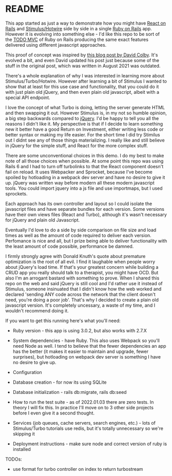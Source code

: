 # README

This app started as just a way to demonstrate how you might have [React on Rails](https://github.com/shakacode/react_on_rails) and [Stimulus/Hotwire](https://hotwired.dev/) side by side in a single [Ruby on Rails](https://rubyonrails.org/) app. However it is evolving into something else - I'd like this repo to be sort of the [TODO MVC](https://todomvc.com/) of Ruby on Rails producing the same exact features delivered using different javascript approaches.

This proof of concept was inspired by [this blog post by David Colby](https://www.colby.so/posts/instant-search-with-rails-6-and-hotwire). It's evolved a bit, and even David updated his post just because some of the stuff in the original post, which was written in August 2021 was outdated.

There's a whole explanation of why I was interested in learning more about Stimulus/Turbo/Hotwire. However after learning a bit of Stimulus I wanted to show that at least for this use case and functionality, that you could do it with just plain old jQuery, and then even plain old javascript, albeit with a special API endpoint.

I love the concept of what Turbo is doing, letting the server generate HTML and then swapping it out. However Stimulus is, in my not so humble opinion, a big step backwards compared to [jQuery](https://jquery.com/). I'd be happy to tell you all the reasons I didn't like it. My perspective is that if I decide to learn something new it better have a good Return on Investment, either writing less code or better syntax or making my life easier. For the short time I did try Stimilus out I didnt see any of those things materializing. I really like and still believe in jQuery for the simple stuff, and React for the more complex stuff.

There are some unconventional choices in this demo. I do my best to make note of all those choices when possible. At some point this repo was using Rails 6 and I had to turn off turbolinks to that the React component doesn't fail on reload. It uses Webpacker and Sprocket, because I've become spoiled by hotloading in a webpack dev server and have no desire to give it up. jQuery was written way before modern all these modern javascript tools. You could import jquery into a js file and use importmaps, but I used sprockets.

Each approach has its own controller and layout so I could isolate the javascript files and have separate bundles for each version. Some versions have their own views files (React and Turbo), although it's wasn't necessary for jQuery and plain old Javascript.

Eventually I'd love to do a side by side comparison on file size and load times as well as the amount of code required to deliver each version. Perfomance is nice and all, but I prize being able to deliver functionality with the least amount of code possible, performance be damned.

I firmly strongly agree with Donald Knuth's quote about premature optimization is the root of all evil. I find it laughable when people worry about jQuery's load time. If that's your greatest concern while building a CRUD app you really should talk to a therapist, you might have OCD. But also I'm an arrogant bastard with something to prove. When I shared this repo on the web and said jQuery is still cool and I'd rather use it instead of Stimulus, someone insinuated that I didn't know how the web worked and declared 'sending ANY code across the network that the client doesn't need, you're doing a poor job'. That's why I decided to create a plain old javascript version. It's completely uncessary, a waste of my time, and I wouldn't recommend doing it.

If you want to get this running here's what you'll need:

* Ruby version - this app is using 3.0.2, but also works with 2.7.X

* System dependencies - have Ruby. This also uses Webpack so you'll need Node as well. I tend to believe that the fewer dependencies an app has the better (it makes it easier to maintain and upgrade, fewer surprises), but hotloading on webpack dev server is something I have no desire to give up.

* Configuration

* Database creation - for now its using SQLite

* Database initialization - rails db:migrate, rails db:seed

* How to run the test suite - as of 2022.01.03 there are zero tests. In theory I will fix this. In practice I'll move on to 3 other side projects before I even give it a second thought.

* Services (job queues, cache servers, search engines, etc.) - lots of Stimulus/Turbo tutorials use redis, but it's totally unnecessary so we're skipping it

* Deployment instructions - make sure node and correct version of ruby is installed

TODOs:
* use format for turbo controller on index to return turbostream
